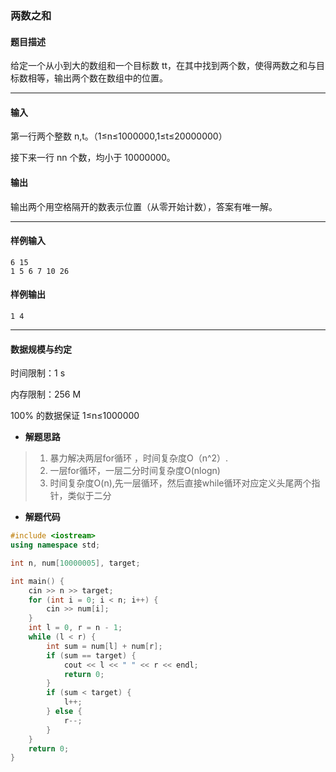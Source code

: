 ### 两数之和

#### 题目描述

 给定一个从小到大的数组和一个目标数 tt，在其中找到两个数，使得两数之和与目标数相等，输出两个数在数组中的位置。

------

#### 输入

 第一行两个整数 n,t。（1≤n≤1000000,1≤t≤20000000）

 接下来一行 nn 个数，均小于 10000000。

#### 输出

 输出两个用空格隔开的数表示位置（从零开始计数），答案有唯一解。

------

#### 样例输入

```
6 15
1 5 6 7 10 26
```

#### 样例输出

```
1 4
```

------

#### 数据规模与约定

 时间限制：1 s

 内存限制：256 M

 100% 的数据保证 1≤n≤1000000

- **解题思路**

> 1. 暴力解决两层for循环 ，时间复杂度O（n^2）.
> 2. 一层for循环，一层二分时间复杂度O(nlogn)
> 3. 时间复杂度O(n),先一层循环，然后直接while循环对应定义头尾两个指针，类似于二分

- **解题代码**

```c++
#include <iostream>
using namespace std;

int n, num[10000005], target;

int main() {
	cin >> n >> target;
	for (int i = 0; i < n; i++) {
		cin >> num[i];
	}
	int l = 0, r = n - 1;
	while (l < r) {
		int sum = num[l] + num[r];
		if (sum == target) {
			cout << l << " " << r << endl;
			return 0;
		}
		if (sum < target) {
			l++;
		} else {
			r--;
		}
	}
	return 0;
}
```

